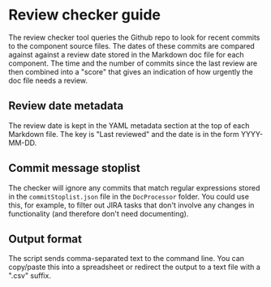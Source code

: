 # Review checker guide

The review checker tool queries the Github repo to look for recent
commits to the component source files. The dates of these commits
are compared against against a review date stored in the Markdown doc
file for each component. The time and the number of commits since the
last review are then combined into a "score" that gives an indication
of how urgently the doc file needs a review.

## Review date metadata

The review date is kept in the YAML metadata section at the top of each
Markdown file. The key is "Last reviewed" and the date is in the form
YYYY-MM-DD.

## Commit message stoplist

The checker will ignore any commits that match regular expressions stored
in the `commitStoplist.json` file in the `DocProcessor` folder. You could
use this, for example, to filter out JIRA tasks that don't involve any
changes in functionality (and therefore don't need documenting).

## Output format

The script sends comma-separated text to the command line. You can copy/paste
this into a spreadsheet or redirect the output to a text file with a ".csv"
suffix.